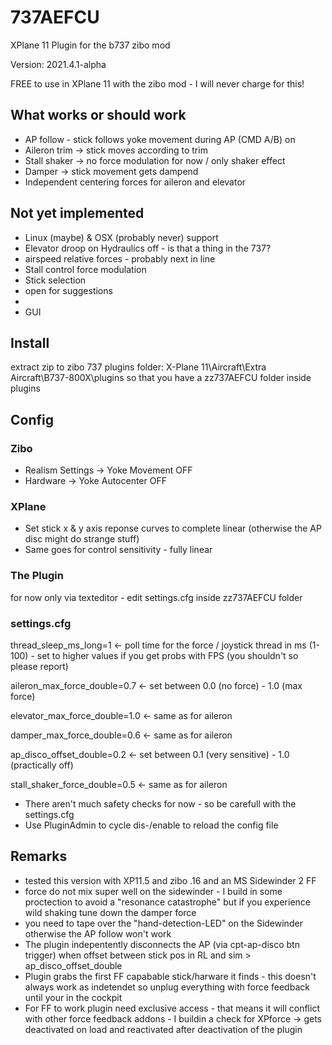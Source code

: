 # 737AEFCU
XPlane 11 Plugin for the b737 zibo mod

Version: 2021.4.1-alpha

FREE to use in XPlane 11 with the zibo mod - I will never charge for this!

## What works or should work

* AP follow - stick follows yoke movement during AP (CMD A/B) on
* Aileron trim -> stick moves according to trim
* Stall shaker -> no force modulation for now / only shaker effect
* Damper -> stick movement gets dampend
* Independent centering forces for aileron and elevator

## Not yet implemented

* Linux (maybe) & OSX (probably never) support
* Elevator droop on Hydraulics off - is that a thing in the 737?
* airspeed relative forces - probably next in line
* Stall control force modulation
* Stick selection
* open for suggestions
*
* GUI

## Install

extract zip to zibo 737 plugins folder: X-Plane 11\Aircraft\Extra Aircraft\B737-800X\plugins so that you have a zz737AEFCU folder inside plugins

## Config

### Zibo

* Realism Settings -> Yoke Movement OFF
* Hardware -> Yoke Autocenter OFF

### XPlane

* Set stick x & y axis reponse curves to complete linear (otherwise the AP disc might do strange stuff)
* Same goes for control sensitivity - fully linear 

### The Plugin
for now only via texteditor - edit settings.cfg inside zz737AEFCU folder

### settings.cfg

thread_sleep_ms_long=1 <- poll time for the force / joystick thread in ms (1-100) - set to higher values if you get probs with FPS (you shouldn't so please report) 

aileron_max_force_double=0.7 <- set between 0.0 (no force) - 1.0 (max force)  

elevator_max_force_double=1.0 <- same as for aileron

damper_max_force_double=0.6 <- same as for aileron

ap_disco_offset_double=0.2 <- set between 0.1 (very sensitive) - 1.0 (practically off)

stall_shaker_force_double=0.5 <- same as for aileron

* There aren't much safety checks for now - so be carefull with the settings.cfg
* Use PluginAdmin to cycle dis-/enable to reload the config file

## Remarks

* tested this version with XP11.5 and zibo .16 and an MS Sidewinder 2 FF
* force do not mix super well on the sidewinder - I build in some proctection to avoid a "resonance catastrophe" but if you experience wild shaking tune down the damper force
* you need to tape over the "hand-detection-LED" on the Sidewinder otherwise the AP follow won't work
* The plugin indepentently disconnects the AP (via cpt-ap-disco btn trigger) when offset between stick pos in RL and sim > ap_disco_offset_double 
* Plugin grabs the first FF capabable stick/harware it finds - this doesn't always work as indetendet so unplug everything with force feedback until your in the cockpit
* For FF to work plugin need exclusive access - that means it will conflict with other force feedback addons - I buildin a check for XPforce -> gets deactivated on load and reactivated after deactivation of the plugin
